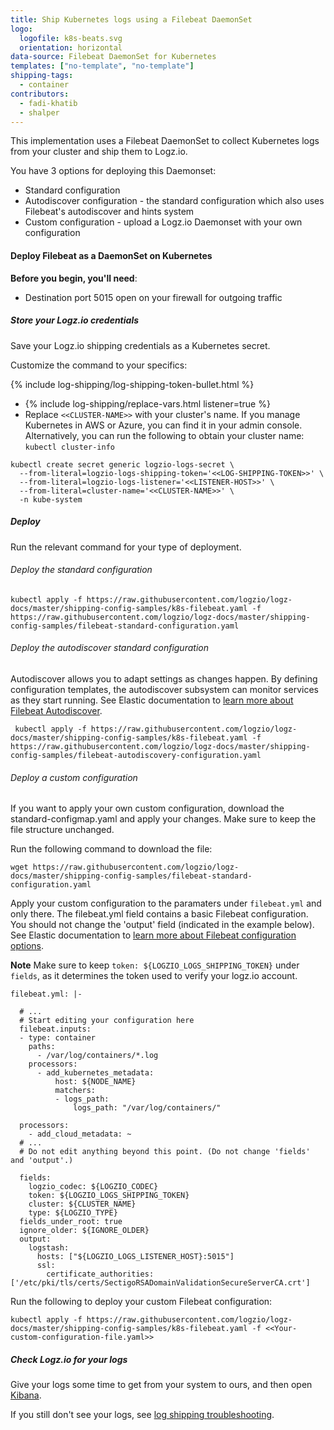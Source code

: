 ```yaml
---
title: Ship Kubernetes logs using a Filebeat DaemonSet
logo:
  logofile: k8s-beats.svg
  orientation: horizontal
data-source: Filebeat DaemonSet for Kubernetes
templates: ["no-template", "no-template"]
shipping-tags:
  - container
contributors:
  - fadi-khatib  
  - shalper
---
```


This implementation uses a Filebeat DaemonSet to collect Kubernetes logs from your cluster and ship them to Logz.io.

You have 3 options for deploying this Daemonset:

* Standard configuration
* Autodiscover configuration - the standard configuration which also uses Filebeat's autodiscover and hints system
* Custom configuration - upload a Logz.io Daemonset with your own configuration


#### Deploy Filebeat as a DaemonSet on Kubernetes

<div class="tasklist">

**Before you begin, you'll need**:

* Destination port 5015 open on your firewall for outgoing traffic

##### Store your Logz.io credentials

Save your Logz.io shipping credentials as a Kubernetes secret.

Customize the command to your specifics:

{% include log-shipping/log-shipping-token-bullet.html %}
* {% include log-shipping/replace-vars.html listener=true %}
* Replace `<<CLUSTER-NAME>>` with your cluster's name. If you manage Kubernetes in AWS or Azure, you can find it in your admin console. Alternatively, you can run the following to obtain your cluster name: `kubectl cluster-info`

```shell
kubectl create secret generic logzio-logs-secret \
  --from-literal=logzio-logs-shipping-token='<<LOG-SHIPPING-TOKEN>>' \
  --from-literal=logzio-logs-listener='<<LISTENER-HOST>>' \
  --from-literal=cluster-name='<<CLUSTER-NAME>>' \
  -n kube-system
```

##### Deploy

Run the relevant command for your type of deployment.

###### Deploy the standard configuration

```shell
kubectl apply -f https://raw.githubusercontent.com/logzio/logz-docs/master/shipping-config-samples/k8s-filebeat.yaml -f https://raw.githubusercontent.com/logzio/logz-docs/master/shipping-config-samples/filebeat-standard-configuration.yaml
```

###### Deploy the autodiscover standard configuration

Autodiscover allows you to adapt settings as changes happen. By defining configuration templates, the autodiscover subsystem can monitor services as they start running. See Elastic documentation to [learn more about Filebeat Autodiscover](https://www.elastic.co/guide/en/beats/filebeat/current/configuration-autodiscover.html).

```shell
 kubectl apply -f https://raw.githubusercontent.com/logzio/logz-docs/master/shipping-config-samples/k8s-filebeat.yaml -f https://raw.githubusercontent.com/logzio/logz-docs/master/shipping-config-samples/filebeat-autodiscovery-configuration.yaml
```

###### Deploy a custom configuration

If you want to apply your own custom configuration, download the standard-configmap.yaml and apply your changes. Make sure to keep the file structure unchanged.

Run the following command to download the file:

```shell
wget https://raw.githubusercontent.com/logzio/logz-docs/master/shipping-config-samples/filebeat-standard-configuration.yaml
```

Apply your custom configuration to the paramaters under `filebeat.yml` and only there. The filebeat.yml field contains a basic Filebeat configuration. You should not change the 'output' field (indicated in the example below). See Elastic documentation to [learn more about Filebeat configuration options](https://www.elastic.co/guide/en/beats/filebeat/current/configuring-howto-filebeat.html).

**Note**
Make sure to keep ``token: ${LOGZIO_LOGS_SHIPPING_TOKEN}`` under ``fields``, as it determines the token used to verify your logz.io account.

```
filebeat.yml: |-

  # ...
  # Start editing your configuration here
  filebeat.inputs:
  - type: container
    paths:
      - /var/log/containers/*.log
    processors:
      - add_kubernetes_metadata:
          host: ${NODE_NAME}
          matchers:
          - logs_path:
              logs_path: "/var/log/containers/"

  processors:
    - add_cloud_metadata: ~
  # ...
  # Do not edit anything beyond this point. (Do not change 'fields' and 'output'.)

  fields:
    logzio_codec: ${LOGZIO_CODEC}
    token: ${LOGZIO_LOGS_SHIPPING_TOKEN}
    cluster: ${CLUSTER_NAME}
    type: ${LOGZIO_TYPE}
  fields_under_root: true
  ignore_older: ${IGNORE_OLDER}
  output:
    logstash:
      hosts: ["${LOGZIO_LOGS_LISTENER_HOST}:5015"]
      ssl:
        certificate_authorities: ['/etc/pki/tls/certs/SectigoRSADomainValidationSecureServerCA.crt']
```

Run the following to deploy your custom Filebeat configuration:

```shell
kubectl apply -f https://raw.githubusercontent.com/logzio/logz-docs/master/shipping-config-samples/k8s-filebeat.yaml -f <<Your-custom-configuration-file.yaml>>
```

##### Check Logz.io for your logs

Give your logs some time to get from your system to ours,
and then open [Kibana](https://app.logz.io/#/dashboard/kibana).

If you still don't see your logs,
see [log shipping troubleshooting]({{site.baseurl}}/user-guide/log-shipping/log-shipping-troubleshooting.html).

</div>
